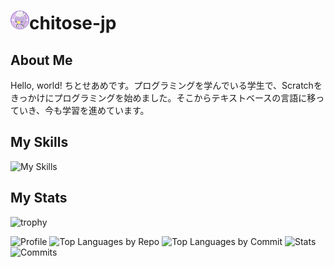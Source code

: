 <h1><img src="img/icon.png" height="30px" width="30px" />chitose-jp</h1>
<h2>About Me</h2>
<p>Hello, world! ちとせあめです。プログラミングを学んでいる学生で、Scratchをきっかけにプログラミングを始めました。そこからテキストベースの言語に移っていき、今も学習を進めています。</p> 
<h2>My Skills</h2>

![My Skills](https://skillicons.dev/icons?theme=dark&perline=10&i=html,css,js,nodejs,py,md)
<h2>My Stats</h2>

![trophy](https://github-profile-trophy.vercel.app/?username=chitose-jp&theme=onedark)

![Profile](http://github-profile-summary-cards.vercel.app/api/cards/profile-details?username=chitose-jp&theme=github_dark)
![Top Languages by Repo](http://github-profile-summary-cards.vercel.app/api/cards/repos-per-language?username=chitose-jp&theme=github_dark)
![Top Languages by Commit](http://github-profile-summary-cards.vercel.app/api/cards/most-commit-language?username=chitose-jp&theme=github_dark)
![Stats](http://github-profile-summary-cards.vercel.app/api/cards/stats?username=chitose-jp&theme=github_dark)
![Commits](http://github-profile-summary-cards.vercel.app/api/cards/productive-time?username=chitose-jp&theme=github_dark&utcOffset=9)
